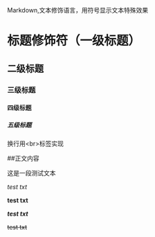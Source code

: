 Markdown,文本修饰语言，用符号显示文本特殊效果<br>

# 标题修饰符（一级标题）

## 二级标题

### 三级标题

#### 四级标题

##### 五级标题

换行用\<br\>标签实现

##正文内容

这是一段测试文本

*test txt*

**test txt**

***test txt***

~~test txt~~
